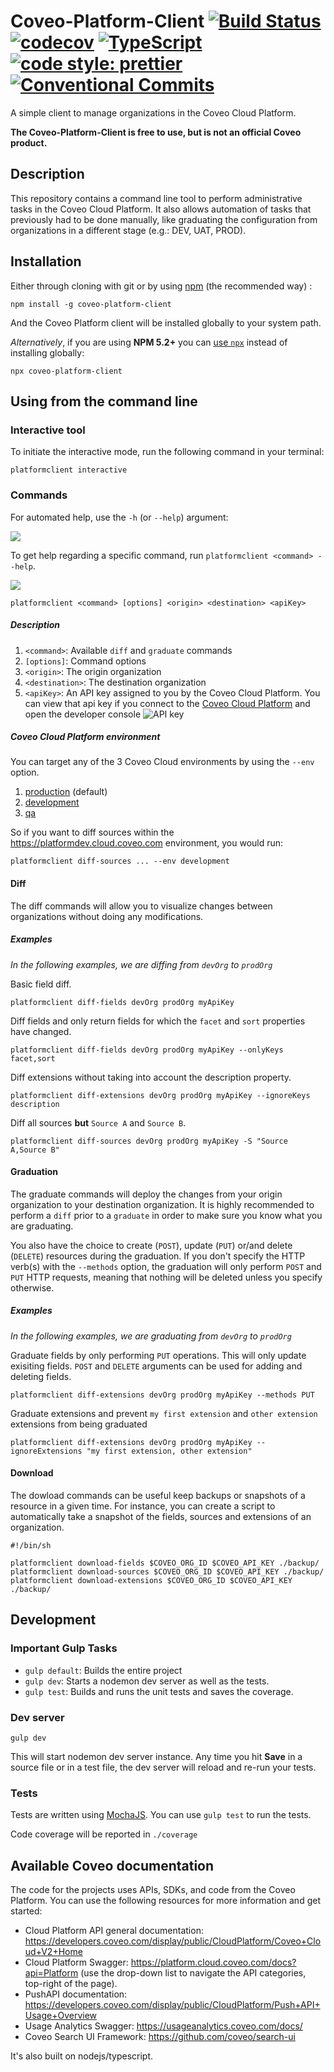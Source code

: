 # Coveo-Platform-Client [![Build Status](https://api.travis-ci.org/coveo/platform-client.svg?branch=master)](https://travis-ci.org/coveo/platform-client) [![codecov](https://codecov.io/gh/coveo/platform-client/branch/master/graph/badge.svg)](https://codecov.io/gh/coveo/platform-client) [![TypeScript](https://badges.frapsoft.com/typescript/code/typescript.svg?v=101)](https://github.com/ellerbrock/typescript-badges/) [![code style: prettier](https://img.shields.io/badge/code_style-prettier-ff69b4.svg?style=flat-square)](https://github.com/prettier/prettier) [![Conventional Commits](https://img.shields.io/badge/Conventional%20Commits-1.0.0-yellow.svg)](https://conventionalcommits.org)

A simple client to manage organizations in the Coveo Cloud Platform.

**The Coveo-Platform-Client is free to use, but is not an official Coveo product.**

## Description
This repository contains a command line tool to perform administrative tasks in the Coveo Cloud Platform. It also allows automation of tasks that previously had to be done manually, like graduating the configuration from organizations in a different stage (e.g.: DEV, UAT, PROD).

## Installation
Either through cloning with git or by using [npm](http://npmjs.org) (the recommended way) :

```
npm install -g coveo-platform-client
```

And the Coveo Platform client will be installed globally to your system path.

_Alternatively_, if you are using **NPM 5.2+** you can [use `npx`](https://medium.com/@maybekatz/introducing-npx-an-npm-package-runner-55f7d4bd282b) instead of installing globally:

```
npx coveo-platform-client
```


## Using from the command line

### Interactive tool

To initiate the interactive mode, run the following command in your terminal:

```
platformclient interactive
```


<!-- ![Alt Text](https://raw.githubusercontent.com/coveo/platform-client/master/documentation/images/interactive.png) -->

### Commands

For automated help, use the `-h` (or `--help`) argument:

![](https://raw.githubusercontent.com/coveo/platform-client/master/documentation/images/help.png)

To get help regarding a specific command, run `platformclient <command> --help`.

![](https://raw.githubusercontent.com/coveo/platform-client/master/documentation/images/graduate-help.png)

```
platformclient <command> [options] <origin> <destination> <apiKey>
```

##### Description
1. `<command>`: Available `diff` and `graduate` commands
1. `[options]`: Command options
1. `<origin>`: The origin organization
1. `<destination>`: The destination organization
1. `<apiKey>`: An API key assigned to you by the Coveo Cloud Platform. You can view that api key if you connect to the [Coveo Cloud Platform](https://platform.cloud.coveo.com/) and open the developer console
![API key](https://raw.githubusercontent.com/coveo/platform-client/master/documentation/images/apiKey.png)

##### Coveo Cloud Platform environment
You can target any of the 3 Coveo Cloud environments by using the `--env` option.
1. [production](https://platform.cloud.coveo.com) (default)
1. [development](https://platformdev.cloud.coveo.com)
1. [qa](https://platformqa.cloud.coveo.com)

So if you want to diff sources within the https://platformdev.cloud.coveo.com environment, you would run:

```
platformclient diff-sources ... --env development
```

#### Diff
The diff commands will allow you to visualize changes between organizations without doing any modifications.

##### Examples

*In the following examples, we are diffing from `devOrg` to `prodOrg`*

Basic field diff.
```
platformclient diff-fields devOrg prodOrg myApiKey
```

Diff fields and only return fields for which the `facet` and `sort` properties have changed.
```
platformclient diff-fields devOrg prodOrg myApiKey --onlyKeys facet,sort
```

Diff extensions without taking into account the description property.
```
platformclient diff-extensions devOrg prodOrg myApiKey --ignoreKeys description
```

Diff all sources **but** `Source A` and `Source B`.
```
platformclient diff-sources devOrg prodOrg myApiKey -S "Source A,Source B"
```

#### Graduation
The graduate commands will deploy the changes from your origin organization to your destination organization. It is highly recommended to perform a `diff` prior to a `graduate` in order to make sure you know what you are graduating.

You also have the choice to create (`POST`), update (`PUT`) or/and delete (`DELETE`) resources during the graduation. If you don't specify the HTTP verb(s) with the `--methods` option, the graduation will only perform `POST` and `PUT` HTTP requests, meaning that nothing will be deleted unless you specify otherwise.

##### Examples

*In the following examples, we are graduating from `devOrg` to `prodOrg`*

Graduate fields by only performing `PUT` operations. This will only update exisiting fields. `POST` and `DELETE` arguments can be used for adding and deleting fields.
```
platformclient diff-extensions devOrg prodOrg myApiKey --methods PUT
```

Graduate extensions and prevent `my first extension` and `other extension` extensions from being graduated
```
platformclient diff-extensions devOrg prodOrg myApiKey --ignoreExtensions "my first extension, other extension"
```

#### Download

The dowload commands can be useful keep backups or snapshots of a resource in a given time.
For instance, you can create a script to automatically take a snapshot of the fields, sources and extensions of an organization.

```
#!/bin/sh

platformclient download-fields $COVEO_ORG_ID $COVEO_API_KEY ./backup/
platformclient download-sources $COVEO_ORG_ID $COVEO_API_KEY ./backup/
platformclient download-extensions $COVEO_ORG_ID $COVEO_API_KEY ./backup/
```

## Development
### Important Gulp Tasks

* `gulp default`: Builds the entire project
* `gulp dev`: Starts a nodemon dev server as well as the tests.
* `gulp test`: Builds and runs the unit tests and saves the coverage.

### Dev server
```
gulp dev
```
This will start nodemon dev server instance.
Any time you hit **Save** in a source file or in a test file, the dev server will reload and re-run your tests.


### Tests

Tests are written using [MochaJS](https://mochajs.org/). You can use `gulp test` to run the tests.

Code coverage will be reported in `./coverage`

## Available Coveo documentation
The code for the projects uses APIs, SDKs, and code from the Coveo Platform. You can use the following resources for more information and get started:

- Cloud Platform API general documentation: https://developers.coveo.com/display/public/CloudPlatform/Coveo+Cloud+V2+Home
- Cloud Platform Swagger: https://platform.cloud.coveo.com/docs?api=Platform (use the drop-down list to navigate the API categories, top-right of the page).
- PushAPI documentation: https://developers.coveo.com/display/public/CloudPlatform/Push+API+Usage+Overview
- Usage Analytics Swagger: https://usageanalytics.coveo.com/docs/
- Coveo Search UI Framework: https://github.com/coveo/search-ui

It's also built on nodejs/typescript.
